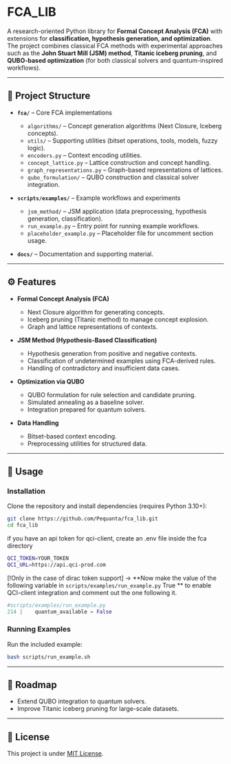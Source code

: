 # FCA_LIB

A research-oriented Python library for **Formal Concept Analysis (FCA)** with extensions for **classification, hypothesis generation, and optimization**. The project combines classical FCA methods with experimental approaches such as the **John Stuart Mill (JSM) method**, **Titanic iceberg pruning**, and **QUBO-based optimization** (for both classical solvers and quantum-inspired workflows).

---

## 📂 Project Structure

* **`fca/`** – Core FCA implementations

  * `algorithms/` – Concept generation algorithms (Next Closure, Iceberg concepts).
  * `utils/` – Supporting utilities (bitset operations, tools, models, fuzzy logic).
  * `encoders.py` – Context encoding utilities.
  * `concept_lattice.py` – Lattice construction and concept handling.
  * `graph_representations.py` – Graph-based representations of lattices.
  * `qubo_formulation/` – QUBO construction and classical solver integration.

* **`scripts/examples/`** – Example workflows and experiments

  * `jsm_method/` – JSM application (data preprocessing, hypothesis generation, classification).
  * `run_example.py` – Entry point for running example workflows.
  * `placeholder_example.py` – Placeholder file for uncomment section usage.

* **`docs/`** – Documentation and supporting material.

---

## ⚙️ Features

* **Formal Concept Analysis (FCA)**

  * Next Closure algorithm for generating concepts.
  * Iceberg pruning (Titanic method) to manage concept explosion.
  * Graph and lattice representations of contexts.

* **JSM Method (Hypothesis-Based Classification)**

  * Hypothesis generation from positive and negative contexts.
  * Classification of undetermined examples using FCA-derived rules.
  * Handling of contradictory and insufficient data cases.

* **Optimization via QUBO**

  * QUBO formulation for rule selection and candidate pruning.
  * Simulated annealing as a baseline solver.
  * Integration prepared for quantum solvers.

* **Data Handling**

  * Bitset-based context encoding.
  * Preprocessing utilities for structured data.

---

## 🚀 Usage

### Installation

Clone the repository and install dependencies (requires Python 3.10+):

```bash
git clone https://github.com/Pequanta/fca_lib.git
cd fca_lib
```

if you have an api token for qci-client, create an .env file inside the fca directory

```bash
QCI_TOKEN=YOUR_TOKEN  
QCI_URL=https://api.qci-prod.com
```

 [!Only in the case of dirac token support] -> **Now make the value of the following variable in `scripts/examples/run_example.py` True ** to enable QCI-client integration and comment out the one following it.

```python
#scripts/examples/run_example.py
214 |    quantum_available = False
```

### Running Examples

Run the included example:

```bash
bash scripts/run_example.sh
```

---

## 🔮 Roadmap

* Extend QUBO integration to quantum solvers.
* Improve Titanic iceberg pruning for large-scale datasets.

---

## 📜 License

This project is under [MIT License](LICENSE).


